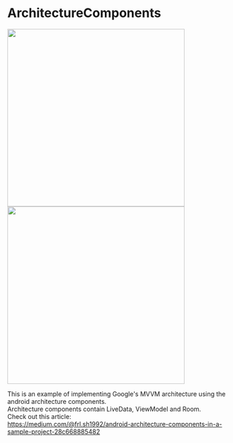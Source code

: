# ArchitectureComponents
<p align="left">
<img width="400" src="https://user-images.githubusercontent.com/18236229/34725783-3dbd29d6-f567-11e7-868b-ed9b51944b45.png">

<img width="400" src="https://user-images.githubusercontent.com/18236229/34725753-20970d9a-f567-11e7-9a02-51e1c19e73ab.png">
</p>

This is an example of implementing Google's MVVM architecture using the android architecture components.  
Architecture components contain LiveData, ViewModel and Room.
</br>Check out this article:</br>
https://medium.com/@frl.sh1992/android-architecture-components-in-a-sample-project-28c668885482
